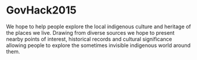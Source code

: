 # GovHack2015
We hope to help people explore the local indigenous culture and heritage of the places we live. Drawing from diverse sources we hope to present nearby points of interest, historical records and cultural significance allowing people to explore the sometimes invisible indigenous world around them.
